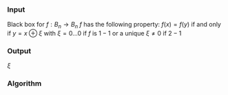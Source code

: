 ### Input
Black box for $f:B_{n}\to B_{n}$
$f$ has the following property:
$f(x)=f(y)$ if and only if $y=x\oplus \xi$ 
with $\xi=0\dots 0$ if $f$ is $1-1$
or a unique $\xi\neq 0$ if $2-1$

### Output
$\xi$ 

### Algorithm
